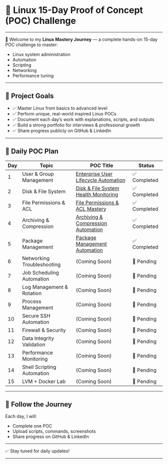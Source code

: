 # 🚀 Linux 15-Day Proof of Concept (POC) Challenge

---

👋 Welcome to my **Linux Mastery Journey** — a complete hands-on 15-day POC challenge to master:

- Linux system administration
- Automation
- Scripting
- Networking
- Performance tuning

---

## 🎯 Project Goals

- ✅ Master Linux from basics to advanced level
- ✅ Perform unique, real-world inspired Linux POCs
- ✅ Document each day’s work with explanations, scripts, and outputs
- ✅ Build a strong portfolio for interviews & professional growth
- ✅ Share progress publicly on GitHub & LinkedIn

---

## 📅 Daily POC Plan

| Day | Topic                  | POC Title                                      | Status      |
|-----|-------------------------|-----------------------------------------------|-------------|
| 1   | User & Group Management | [Enterprise User Lifecycle Automation](./Day1-UserLifecycle/README.md)   | ✅ Completed |
| 2   | Disk & File System      | [Disk & File System Health Monitoring](./Day2-DiskFilesystem/README.md) | ✅ Completed |
| 3   | File Permissions & ACL  | [File Permissions & ACL Mastery](./Day3-FilePermissions/README.md) | ✅ Completed |
| 4   | Archiving & Compression | [Archiving & Compression Automation](./Day4-ArchivingCompression/README.md) | ✅ Completed |
| 5   | Package Management      | [Package Management Automation](./Day5-PackageManagement/README.md) | ✅ Completed |
| 6   | Networking Troubleshooting | (Coming Soon)                           | 🚧 Pending  |
| 7   | Job Scheduling Automation | (Coming Soon)                             | 🚧 Pending  |
| 8   | Log Management & Rotation | (Coming Soon)                             | 🚧 Pending  |
| 9   | Process Management      | (Coming Soon)                                | 🚧 Pending  |
| 10  | Secure SSH Automation   | (Coming Soon)                                | 🚧 Pending  |
| 11  | Firewall & Security     | (Coming Soon)                                | 🚧 Pending  |
| 12  | Data Integrity Validation | (Coming Soon)                              | 🚧 Pending  |
| 13  | Performance Monitoring  | (Coming Soon)                                | 🚧 Pending  |
| 14  | Shell Scripting Automation | (Coming Soon)                            | 🚧 Pending  |
| 15  | LVM + Docker Lab        | (Coming Soon)                                | 🚧 Pending  |

---

## 🔗 Follow the Journey

Each day, I will:

- Complete one POC
- Upload scripts, commands, screenshots
- Share progress on GitHub & LinkedIn

---

✅ Stay tuned for daily updates!


---
